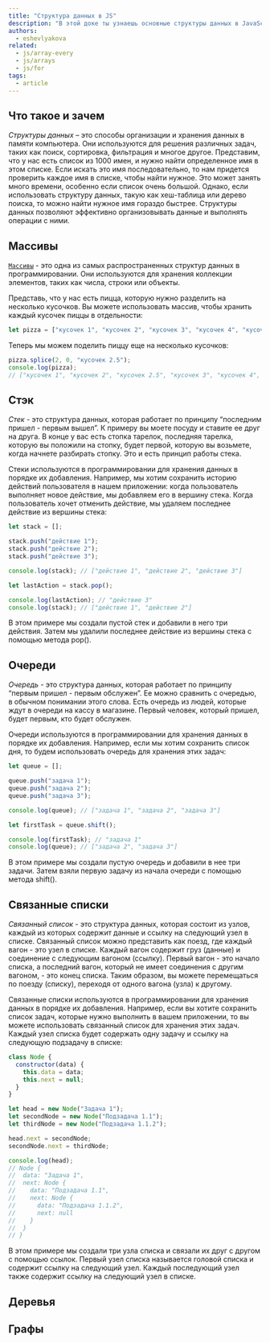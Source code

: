 ```yaml
---
title: "Структура данных в JS"
description: "В этой доке ты узнаешь основные структуры данных в JavaScript и зачем они нужны."
authors:
  - eshevlyakova
related:
  - js/array-every
  - js/arrays
  - js/for
tags:
  - article
---
```


## Что такое и зачем

_Структуры данных_ – это способы организации и хранения данных в памяти компьютера. Они используются для решения различных задач, таких как поиск, сортировка, фильтрация и многое другое.
Представим, что у нас есть список из 1000 имен, и нужно найти определенное имя в этом списке. Если искать это имя последовательно, то нам придется проверить каждое имя в списке, чтобы найти нужное. Это может занять много времени, особенно если список очень большой.
Однако, если использовать структуру данных, такую как хеш-таблица или дерево поиска, то можно найти нужное имя гораздо быстрее. Структуры данных позволяют эффективно организовывать данные и выполнять операции с ними.

## Массивы

[`Массивы`](/js/arrays/) - это одна из самых распространенных структур данных в программировании. Они используются для хранения коллекции элементов, таких как числа, строки или объекты.

Представь, что у нас есть пицца, которую нужно разделить на несколько кусочков. Вы можете использовать массив, чтобы хранить каждый кусочек пиццы в отдельности:
```js
let pizza = ["кусочек 1", "кусочек 2", "кусочек 3", "кусочек 4", "кусочек 5"];
```

Теперь мы можем поделить пиццу еще на несколько кусочков:
```js
pizza.splice(2, 0, "кусочек 2.5");
console.log(pizza);
// ["кусочек 1", "кусочек 2", "кусочек 2.5", "кусочек 3", "кусочек 4", "кусочек 5"]
```

## Стэк

_Стек_ - это структура данных, которая работает по принципу “последним пришел - первым вышел”. К примеру вы моете посуду и ставите ее друг на друга. В конце у вас есть стопка тарелок, последняя тарелка, которую вы положили на стопку, будет первой, которую вы возьмете, когда начнете разбирать стопку. Это и есть принцип работы стека.

Стеки используются в программировании для хранения данных в порядке их добавления. Например, мы хотим сохранить историю действий пользователя в нашем приложении: когда пользователь выполняет новое действие, мы добавляем его в вершину стека. Когда пользователь хочет отменить действие, мы удаляем последнее действие из вершины стека:
```js
let stack = [];

stack.push("действие 1");
stack.push("действие 2");
stack.push("действие 3");

console.log(stack); // ["действие 1", "действие 2", "действие 3"]

let lastAction = stack.pop();

console.log(lastAction); // "действие 3"
console.log(stack); // ["действие 1", "действие 2"]
```
В этом примере мы создали пустой стек и добавили в него три действия. Затем мы удалили последнее действие из вершины стека с помощью метода pop().

## Очереди

_Очередь_ - это структура данных, которая работает по принципу “первым пришел - первым обслужен”. Ее можно сравнить с очередью, в обычном понимании этого слова. Есть очередь из людей, которые ждут в очереди на кассу в магазине. Первый человек, который пришел, будет первым, кто будет обслужен.

Очереди используются в программировании для хранения данных в порядке их добавления. Например, если мы хотим сохранить список дня, то будем использовать очередь для хранения этих задач:
```js
let queue = [];

queue.push("задача 1");
queue.push("задача 2");
queue.push("задача 3");

console.log(queue); // ["задача 1", "задача 2", "задача 3"]

let firstTask = queue.shift();

console.log(firstTask); // "задача 1"
console.log(queue); // ["задача 2", "задача 3"]
```
В этом примере мы создали пустую очередь и добавили в нее три задачи. Затем взяли первую задачу из начала очереди с помощью метода shift().

## Связанные списки

_Связанный список_ - это структура данных, которая состоит из узлов, каждый из которых содержит данные и ссылку на следующий узел в списке. Связанный список можно представить как поезд, где каждый вагон - это узел в списке. Каждый вагон содержит груз (данные) и соединение с следующим вагоном (ссылку). Первый вагон - это начало списка, а последний вагон, который не имеет соединения с другим вагоном, - это конец списка. Таким образом, вы можете перемещаться по поезду (списку), переходя от одного вагона (узла) к другому.

Связанные списки используются в программировании для хранения данных в порядке их добавления. Например, если вы хотите сохранить список задач, которые нужно выполнить в вашем приложении, то вы можете использовать связанный список для хранения этих задач. Каждый узел списка будет содержать одну задачу и ссылку на следующую подзадачу в списке:
```js
class Node {
  constructor(data) {
    this.data = data;
    this.next = null;
  }
}

let head = new Node("Задача 1");
let secondNode = new Node("Подзадача 1.1");
let thirdNode = new Node("Подзадача 1.1.2");

head.next = secondNode;
secondNode.next = thirdNode;

console.log(head);
// Node {
//  data: "Задача 1",
//  next: Node {
//    data: "Подзадача 1.1",
//    next: Node {
//      data: "Подзадача 1.1.2",
//      next: null
//    }
//  }
// }
```
В этом примере мы создали три узла списка и связали их друг с другом с помощью ссылок. Первый узел списка называется головой списка и содержит ссылку на следующий узел. Каждый последующий узел также содержит ссылку на следующий узел в списке.

## Деревья

## Графы
